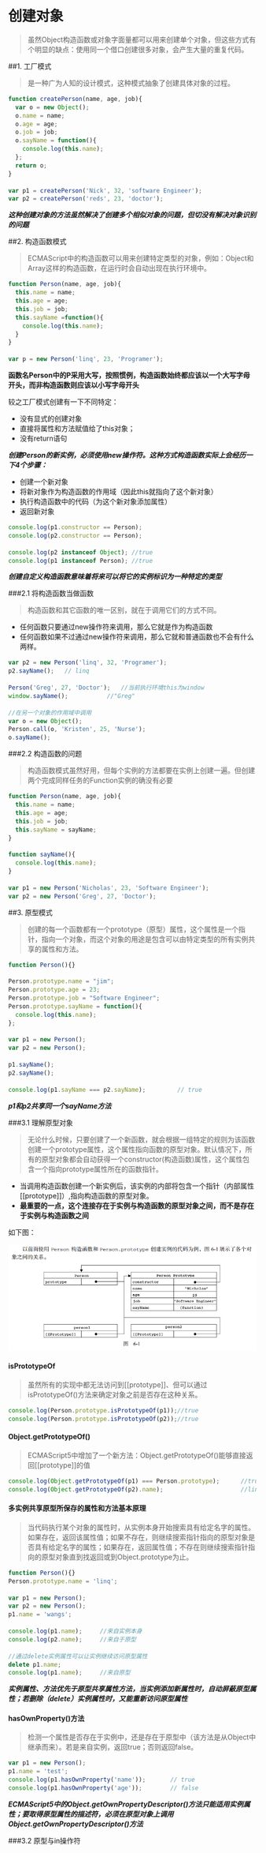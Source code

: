 # 创建对象

> 虽然Object构造函数或对象字面量都可以用来创建单个对象，但这些方式有个明显的缺点：使用同一个借口创建很多对象，会产生大量的重复代码。

##1. 工厂模式

> 是一种广为人知的设计模式，这种模式抽象了创建具体对象的过程。

```javascript
function createPerson(name, age, job){
  var o = new Object();
  o.name = name;
  o.age = age;
  o.job = job;
  o.sayName = function(){
    console.log(this.name);
  };
  return o;
}

var p1 = createPerson('Nick', 32, 'software Engineer');
var p2 = createPerson('reds', 23, 'doctor');

```

***这种创建对象的方法虽然解决了创建多个相似对象的问题，但切没有解决对象识别的问题***

##2. 构造函数模式

> ECMAScript中的构造函数可以用来创建特定类型的对象，例如：Object和Array这样的构造函数，在运行时会自动出现在执行环境中。

```javascript
function Person(name, age, job){
  this.name = name;
  this.age = age;
  this.job = job;
  this.sayName =function(){
    console.log(this.name);
  }
}

var p = new Person('linq', 23, 'Programer');

```

**函数名Person中的P采用大写，按照惯例，构造函数始终都应该以一个大写字母开头，而非构造函数则应该以小写字母开头**

较之工厂模式创建有一下不同特定：
+ 没有显式的创建对象
+ 直接将属性和方法赋值给了this对象；
+ 没有return语句


***创建Person的新实例，必须使用new操作符。这种方式构造函数实际上会经历一下4个步骤：***
+ 创建一个新对象
+ 将新对象作为构造函数的作用域（因此this就指向了这个新对象）
+ 执行构造函数中的代码（为这个新对象添加属性）
+ 返回新对象

```javascript
console.log(p1.constructor == Person);
console.log(p2.constructor == Person);

console.log(p2 instanceof Object); //true
console.log(p1 instanceof Person); //true

```

***创建自定义构造函数意味着将来可以将它的实例标识为一种特定的类型***


###2.1 将构造函数当做函数

> 构造函数和其它函数的唯一区别，就在于调用它们的方式不同。
+ 任何函数只要通过new操作符来调用，那么它就是作为构造函数
+ 任何函数如果不过通过new操作符来调用，那么它就和普通函数也不会有什么两样。

```javascript
var p2 = new Person('linq', 32, 'Programer');
p2.sayName();   // linq

Person('Greg', 27, 'Doctor');   //当前执行环境this为window
window.sayName();           //"Greg"

//在另一个对象的作用域中调用
var o = new Object();
Person.call(o, 'Kristen', 25, 'Nurse');
o.sayName();

```

###2.2 构造函数的问题

> 构造函数模式虽然好用，但每个实例的方法都要在实例上创建一遍。但创建两个完成同样任务的Function实例的确没有必要

```javascript
function Person(name, age, job){
  this.name = name;
  this.age = age;
  this.job = job;
  this.sayName = sayName;
}

function sayName(){
  console.log(this.name);
}

var p1 = new Person('Nicholas', 23, 'Software Engineer');
var p2 = new Person('Greg', 27, 'Doctor');

```

##3. 原型模式

> 创建的每一个函数都有一个prototype（原型）属性，这个属性是一个指针，指向一个对象，而这个对象的用途是包含可以由特定类型的所有实例共享的属性和方法。

```javascript
function Person(){}

Person.prototype.name = "jim";
Person.prototype.age = 23;
Person.prototype.job = "Software Engineer";
Person.prototype.sayName = function(){
  console.log(this.name);
};

var p1 = new Person();
var p2 = new Person();

p1.sayName();
p2.sayName();

console.log(p1.sayName === p2.sayName);         // true
```
***p1和p2共享同一个sayName方法***

###3.1 理解原型对象

> 无论什么时候，只要创建了一个新函数，就会根据一组特定的规则为该函数创建一个prototype属性，这个属性指向函数的原型对象。默认情况下，所有的原型对象都会自动获得一个constructor(构造函数)属性，这个属性包含一个指向prototype属性所在的函数指针。
+ 当调用构造函数创建一个新实例后，该实例的内部将包含一个指针（内部属性[[prototype]]）,指向构造函数的原型对象。
+ **最重要的一点，这个连接存在于实例与构造函数的原型对象之间，而不是存在于实例与构造函数之间**
  
如下图：

![](images/prototypeRelation.png)

#### isPrototypeOf 

> 虽然所有的实现中都无法访问到[[prototype]]、但可以通过isPrototypeOf()方法来确定对象之前是否存在这种关系。

```javascript
console.log(Person.prototype.isPrototypeOf(p1));//true
console.log(Person.prototype.isPrototypeOf(p2));//true
```

#### Object.getPrototypeOf()

> ECMAScript5中增加了一个新方法：Object.getPrototypeOf()能够直接返回[[prototype]]的值

```javascript
console.log(Object.getPrototypeOf(p1) === Person.prototype);      //true
console.log(Object.getPrototypeOf(p2).name);                      //linq
```

#### 多实例共享原型所保存的属性和方法基本原理

> 当代码执行某个对象的属性时，从实例本身开始搜索具有给定名字的属性。如果存在，返回该属性值；如果不存在，则继续搜索指针指向的原型对象是否具有给定名字的属性；如果存在，返回属性值；不存在则继续搜索指针指向的原型对象直到找返回或到Object.prototype为止。

```javascript 
function Person(){}
Person.prototype.name = 'linq';

var p1 = new Person();
var p2 = new Person();
p1.name = 'wangs';

console.log(p1.name);     //来自实例本身
console.log(p2.name);     //来自于原型

//通过delete实例属性可以让实例继续访问原型属性
delete p1.name;
console.log(p1.name);     //来自原型

```

***实例属性、方法优先于原型共享属性方法，当实例添加新属性时，自动屏蔽原型属性；若删除（delete）实例属性时，又能重新访问原型属性***

#### hasOwnProperty()方法

> 检测一个属性是否存在于实例中，还是存在于原型中（该方法是从Object中继承而来）。若是来自实例，返回true；否则返回false。

```javascript
var p1 = new Person();
p1.name = 'test';
console.log(p1.hasOwnProperty('name'));       // true
console.log(p1.hasOwnProperty('age'));        // false

```

***ECMAScript5中的Object.getOwnPropertyDescriptor()方法只能适用实例属性；要取得原型属性的描述符，必须在原型对象上调用Object.getOwnPropertyDescriptor()方法***

###3.2 原型与in操作符










